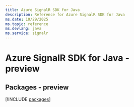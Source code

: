 ```yaml
---
title: Azure SignalR SDK for Java
description: Reference for Azure SignalR SDK for Java
ms.date: 10/29/2025
ms.topic: reference
ms.devlang: java
ms.service: signalr
---
```

# Azure SignalR SDK for Java - preview
## Packages - preview
[!INCLUDE [packages](signalr-index.md)]